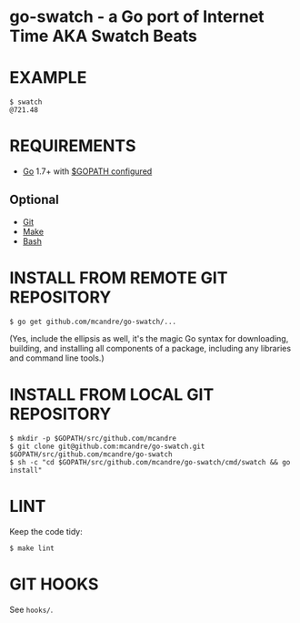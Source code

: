 # go-swatch - a Go port of Internet Time AKA Swatch Beats

# EXAMPLE

```
$ swatch
@721.48
```

# REQUIREMENTS

* [Go](https://golang.org) 1.7+ with [$GOPATH configured](https://gist.github.com/mcandre/ef73fb77a825bd153b7836ddbd9a6ddc)

## Optional

* [Git](https://git-scm.com)
* [Make](https://www.gnu.org/software/make/)
* [Bash](https://www.gnu.org/software/bash/)

# INSTALL FROM REMOTE GIT REPOSITORY

```
$ go get github.com/mcandre/go-swatch/...
```

(Yes, include the ellipsis as well, it's the magic Go syntax for downloading, building, and installing all components of a package, including any libraries and command line tools.)

# INSTALL FROM LOCAL GIT REPOSITORY

```
$ mkdir -p $GOPATH/src/github.com/mcandre
$ git clone git@github.com:mcandre/go-swatch.git $GOPATH/src/github.com/mcandre/go-swatch
$ sh -c "cd $GOPATH/src/github.com/mcandre/go-swatch/cmd/swatch && go install"
```

# LINT

Keep the code tidy:

```
$ make lint
```

# GIT HOOKS

See `hooks/`.
